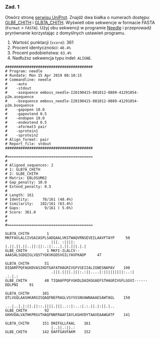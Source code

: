 ### Zad. 1
Otwórz stronę [serwisu UniProt](https://www.uniprot.org). Znajdź dwa białka o numerach dostępu: [GLBE_CHITH](https://www.uniprot.org/uniprot/P11582) i [GLB7A_CHITH](https://www.uniprot.org/uniprot/P02226). Wyświetl obie sekwencje w formacie FASTA (`Format` > `FASTA`). Użyj obu sekwencji w programie [Needle](https://www.ebi.ac.uk/Tools/psa/emboss_needle/) i przeprowadź pryrównanie korzystając z domyślnych ustawień programu.

1. Wartość punktacji (`score`): 361
2. Procent identyczności: `48.4%`
3. Procent podobieństwa: `63.4%`
4. Nadłuższ sekwencja typu indel: `ALIGNE`.

```
########################################
# Program: needle
# Rundate: Mon 15 Apr 2019 08:10:15
# Commandline: needle
#    -auto
#    -stdout
#    -asequence emboss_needle-I20190415-081012-0889-41291054-p2m.asequence
#    -bsequence emboss_needle-I20190415-081012-0889-41291054-p2m.bsequence
#    -gapopen 10.0
#    -gapextend 0.5
#    -endopen 10.0
#    -endextend 0.5
#    -aformat3 pair
#    -sprotein1
#    -sprotein2
# Align_format: pair
# Report_file: stdout
########################################

#=======================================
#
# Aligned_sequences: 2
# 1: GLB7A_CHITH
# 2: GLBE_CHITH
# Matrix: EBLOSUM62
# Gap_penalty: 10.0
# Extend_penalty: 0.5
#
# Length: 161
# Identity:      78/161 (48.4%)
# Similarity:   102/161 (63.4%)
# Gaps:           9/161 ( 5.6%)
# Score: 361.0
# 
#
#=======================================

GLB7A_CHITH        1 MKFFAVLALCIVGAIASPLSADQAALVKSTWAQVRNSEVEILAAVFTAYP     50
                     |||. :||||:  |.||.||.||..||:||:.:|:...|.||.|||.|.|
GLBE_CHITH         1 MKFI-ILALCV--AAASALSGDQIGLVQSTYGKVKGDSVGILYAVFKADP     47

GLB7A_CHITH       51 DIQARFPQFAGKDVASIKDTGAFATHAGRIVGFVSEIIALIGNESNAPAV    100
                     .|||.||||.|||:.:||....|:|||||||||:..:|      .:.|.:
GLBE_CHITH        48 TIQAAFPQFVGKDLDAIKGGAEFSTHAGRIVGFLGGVI------DDLPNI     91

GLB7A_CHITH      101 QTLVGQLAASHKARGISQAQFNEFRAGLVSYVSSNVAWNAAAESAWTAGL    150
                     ...|..|.|:||.||::.||||.|||..::|:..:|.:.||.|:||.|..
GLBE_CHITH        92 GKHVDALVATHKPRGVTHAQFNNFRAAFIAYLKGHVDYTAAVEAAWGATF    141

GLB7A_CHITH      151 DNIFGLLFAAL    161
                     |..||.:||.:
GLBE_CHITH       142 DAFFGAVFAKM    152
```
